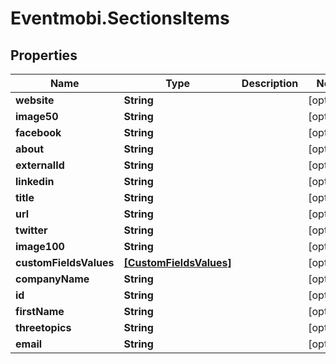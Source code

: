 # Eventmobi.SectionsItems

## Properties
Name | Type | Description | Notes
------------ | ------------- | ------------- | -------------
**website** | **String** |  | [optional] 
**image50** | **String** |  | [optional] 
**facebook** | **String** |  | [optional] 
**about** | **String** |  | [optional] 
**externalId** | **String** |  | [optional] 
**linkedin** | **String** |  | [optional] 
**title** | **String** |  | [optional] 
**url** | **String** |  | [optional] 
**twitter** | **String** |  | [optional] 
**image100** | **String** |  | [optional] 
**customFieldsValues** | [**[CustomFieldsValues]**](CustomFieldsValues.md) |  | [optional] 
**companyName** | **String** |  | [optional] 
**id** | **String** |  | [optional] 
**firstName** | **String** |  | [optional] 
**threetopics** | **String** |  | [optional] 
**email** | **String** |  | [optional] 


